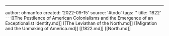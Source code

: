 ---
author: ohmanfoo
created: '2022-09-15'
source: '#todo'
tags: ''
title: '1822'
---[[The Pestilence of American Colonialisms and the Emergence of an Exceptionalist Identity.md]]
[[The Leviathan of the North.md]]
[[Migration and the Unmaking of America.md]]
[[1822.md]]
[[North.md]]
